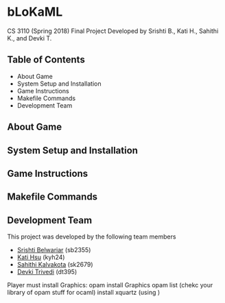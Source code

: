 # bLoKaML
CS 3110 (Spring 2018) Final Project
Developed by Srishti B., Kati H., Sahithi K., and Devki T.

## Table of Contents
* About Game
* System Setup and Installation
* Game Instructions
* Makefile Commands
* Development Team

## About Game

## System Setup and Installation

## Game Instructions

## Makefile Commands

## Development Team
This project was developed by the following team members
* [Srishti Belwariar](https://github.com/srishtibelwariar) (sb2355)
* [Kati Hsu](https://github.com/kyh24) (kyh24)
* [Sahithi Kalvakota](https://github.com/sahithi-kal) (sk2679)
* [Devki Trivedi](https://github.com/devki98) (dt395)







Player must install Graphics: opam install Graphics
opam list (chekc your library of opam stuff for ocaml)
install xquartz (using )
